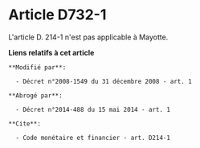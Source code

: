 # Article D732-1

L'article D. 214-1 n'est pas applicable à Mayotte.

**Liens relatifs à cet article**

	**Modifié par**:

	  - Décret n°2008-1549 du 31 décembre 2008 - art. 1

	**Abrogé par**:

	  - Décret n°2014-488 du 15 mai 2014 - art. 1

	**Cite**:

	  - Code monétaire et financier - art. D214-1
